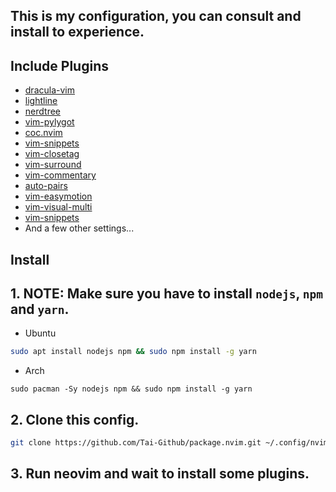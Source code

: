 ## <h2>This is my configuration, you can consult and install to experience.</h2>

## Include Plugins
- [dracula-vim](https://github.com/dracula/vim)
- [lightline](https://github.com/itchyny/lightline.vim)
- [nerdtree](https://github.com/preservim/nerdtree)
- [vim-pylygot](https://github.com/sheerun/vim-polyglot)
- [coc.nvim](https://github.com/neoclide/coc.nvim)
- [vim-snippets](https://github.com/honza/vim-snippets)
- [vim-closetag](https://github.com/alvan/vim-closetag)
- [vim-surround](https://github.com/tpope/vim-surround)
- [vim-commentary](https://github.com/tpope/vim-commentary)
- [auto-pairs](https://github.com/jiangmiao/auto-pairs)
- [vim-easymotion](https://github.com/easymotion/vim-easymotion)
- [vim-visual-multi](https://github.com/mg979/vim-visual-multi)
- [vim-snippets](https://github.com/honza/vim-snippets)
- And a few other settings...

## Install

## 1. NOTE: Make sure you have to install `nodejs`, `npm` and `yarn`.

- Ubuntu
```bash
sudo apt install nodejs npm && sudo npm install -g yarn
```
- Arch
```
sudo pacman -Sy nodejs npm && sudo npm install -g yarn
```

## 2. Clone this config.
```bash
git clone https://github.com/Tai-Github/package.nvim.git ~/.config/nvim
```

## 3. Run neovim and wait to install some plugins.
